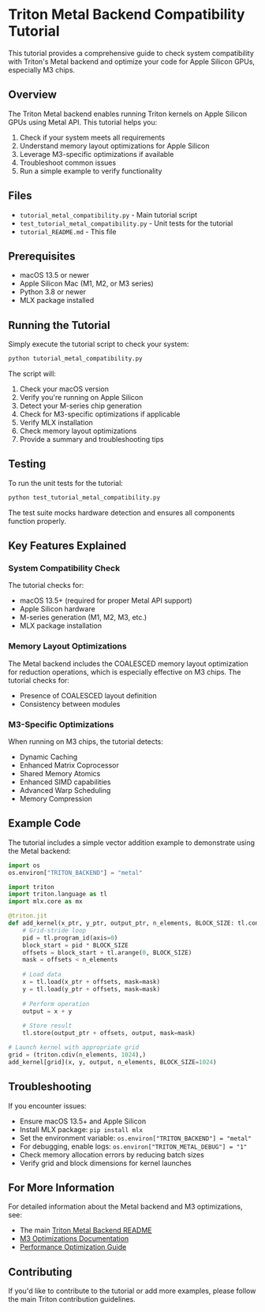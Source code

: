 # Triton Metal Backend Compatibility Tutorial

This tutorial provides a comprehensive guide to check system compatibility with Triton's Metal backend and optimize your code for Apple Silicon GPUs, especially M3 chips.

## Overview

The Triton Metal backend enables running Triton kernels on Apple Silicon GPUs using Metal API. This tutorial helps you:

1. Check if your system meets all requirements
2. Understand memory layout optimizations for Apple Silicon
3. Leverage M3-specific optimizations if available
4. Troubleshoot common issues
5. Run a simple example to verify functionality

## Files

- `tutorial_metal_compatibility.py` - Main tutorial script
- `test_tutorial_metal_compatibility.py` - Unit tests for the tutorial
- `tutorial_README.md` - This file

## Prerequisites

- macOS 13.5 or newer
- Apple Silicon Mac (M1, M2, or M3 series)
- Python 3.8 or newer
- MLX package installed

## Running the Tutorial

Simply execute the tutorial script to check your system:

```bash
python tutorial_metal_compatibility.py
```

The script will:
1. Check your macOS version
2. Verify you're running on Apple Silicon
3. Detect your M-series chip generation
4. Check for M3-specific optimizations if applicable
5. Verify MLX installation
6. Check memory layout optimizations
7. Provide a summary and troubleshooting tips

## Testing

To run the unit tests for the tutorial:

```bash
python test_tutorial_metal_compatibility.py
```

The test suite mocks hardware detection and ensures all components function properly.

## Key Features Explained

### System Compatibility Check

The tutorial checks for:
- macOS 13.5+ (required for proper Metal API support)
- Apple Silicon hardware
- M-series generation (M1, M2, M3, etc.)
- MLX package installation

### Memory Layout Optimizations

The Metal backend includes the COALESCED memory layout optimization for reduction operations, which is especially effective on M3 chips. The tutorial checks for:
- Presence of COALESCED layout definition
- Consistency between modules

### M3-Specific Optimizations

When running on M3 chips, the tutorial detects:
- Dynamic Caching
- Enhanced Matrix Coprocessor
- Shared Memory Atomics
- Enhanced SIMD capabilities
- Advanced Warp Scheduling
- Memory Compression

## Example Code

The tutorial includes a simple vector addition example to demonstrate using the Metal backend:

```python
import os
os.environ["TRITON_BACKEND"] = "metal"

import triton
import triton.language as tl
import mlx.core as mx

@triton.jit
def add_kernel(x_ptr, y_ptr, output_ptr, n_elements, BLOCK_SIZE: tl.constexpr):
    # Grid-stride loop
    pid = tl.program_id(axis=0)
    block_start = pid * BLOCK_SIZE
    offsets = block_start + tl.arange(0, BLOCK_SIZE)
    mask = offsets < n_elements
    
    # Load data
    x = tl.load(x_ptr + offsets, mask=mask)
    y = tl.load(y_ptr + offsets, mask=mask)
    
    # Perform operation
    output = x + y
    
    # Store result
    tl.store(output_ptr + offsets, output, mask=mask)

# Launch kernel with appropriate grid
grid = (triton.cdiv(n_elements, 1024),)
add_kernel[grid](x, y, output, n_elements, BLOCK_SIZE=1024)
```

## Troubleshooting

If you encounter issues:
- Ensure macOS 13.5+ and Apple Silicon
- Install MLX package: `pip install mlx`
- Set the environment variable: `os.environ["TRITON_BACKEND"] = "metal"`
- For debugging, enable logs: `os.environ["TRITON_METAL_DEBUG"] = "1"`
- Check memory allocation errors by reducing batch sizes
- Verify grid and block dimensions for kernel launches

## For More Information

For detailed information about the Metal backend and M3 optimizations, see:
- The main [Triton Metal Backend README](./README.md)
- [M3 Optimizations Documentation](../../metal/python/docs/M3_OPTIMIZATIONS.md)
- [Performance Optimization Guide](../../metal/python/docs/PERFORMANCE_OPTIMIZATION.md)

## Contributing

If you'd like to contribute to the tutorial or add more examples, please follow the main Triton contribution guidelines. 